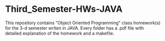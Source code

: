 # Third_Semester-HWs-JAVA
This repository contains "Object Oriented Programming" class homework(s) for the 3-d semester writen in JAVA.
Every folder has a .pdf file with detailed explanation of the homework and a makefile.
